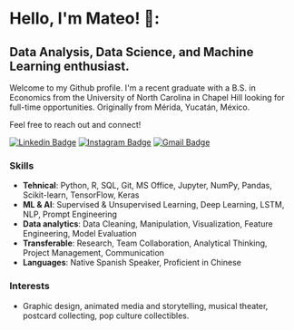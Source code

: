 # Hello, I'm Mateo! 🤠:
## Data Analysis, Data Science, and Machine Learning enthusiast.

Welcome to my Github profile. I'm a recent graduate with a B.S. in Economics from the University of North Carolina in Chapel Hill looking for full-time opportunities. Originally from Mérida, Yucatán, México.

Feel free to reach out and connect!

[![Linkedin Badge](https://img.shields.io/badge/-@juanmateoalvarez-blue?style=flat&logo=Linkedin&logoColor=white&link=https://www.linkedin.com/in/juanmateoalvarez/)]([https://www.linkedin.com/in/jlim/](https://www.linkedin.com/in/juanmateoalvarez/))
[![Instagram Badge](https://img.shields.io/badge/-@mateo.alvarezb-purple?style=flat&logo=instagram&logoColor=white&link=https://www.instagram.com/mateo.alvarezb/)](https://www.instagram.com/mateo.alvarezb/)
[![Gmail Badge](https://img.shields.io/badge/-jmateo.alvarezb25-c14438?style=flat&logo=Gmail&logoColor=white&link=mailto:jmateo.alvarezb25@gmail.com)](mailto:jmateo.alvarezb25@gmail.com)
<!-- [![Website Badge](https://img.shields.io/badge/-jessicalim.me-47CCCC?style=flat&logo=Google-Chrome&logoColor=white&link=https://jessicalim.me)](https://jessicalim.me) -->

### Skills
- **Tehnical**: Python, R, SQL, Git, MS Office, Jupyter, NumPy, Pandas, Scikit-learn, TensorFlow, Keras
- **ML & AI**: Supervised & Unsupervised Learning, Deep Learning, LSTM, NLP, Prompt Engineering
- **Data analytics**: Data Cleaning, Manipulation, Visualization, Feature Engineering, Model Evaluation
- **Transferable**: Research, Team Collaboration, Analytical Thinking, Project Management, Communication
- **Languages**: Native Spanish Speaker, Proficient in Chinese

### Interests
- Graphic design, animated media and storytelling, musical theater, postcard collecting, pop culture collectibles.

